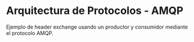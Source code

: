 # Arquitectura de Protocolos - AMQP

Ejemplo de header exchange usando un productor y consumidor mediante el protocolo AMQP.
 